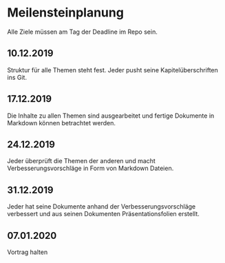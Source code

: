 # Meilensteinplanung
Alle Ziele müssen am Tag der Deadline im Repo sein.

## 10.12.2019
Struktur für alle Themen steht fest. Jeder pusht seine Kapitelüberschriften ins Git.

## 17.12.2019
Die Inhalte zu allen Themen sind ausgearbeitet und fertige Dokumente in Markdown können betrachtet werden.

## 24.12.2019
Jeder überprüft die Themen der anderen und macht Verbesserungsvorschläge in Form von Markdown Dateien.

## 31.12.2019
Jeder hat seine Dokumente anhand der Verbesserungsvorschläge verbessert und aus seinen Dokumenten Präsentationsfolien erstellt.

## 07.01.2020
Vortrag halten
